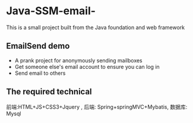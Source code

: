 # Java-SSM-email-
This is a small project built from the Java foundation and web framework

## EmailSend demo

- A prank project for anonymously sending mailboxes
- Get someone else's email account to ensure you can log in
- Send email to others

## The required technical

前端:HTML+JS+CSS3+Jquery , 后端: Spring+springMVC+Mybatis, 数据库: Mysql